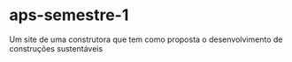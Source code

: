 # aps-semestre-1
Um site de uma construtora que tem como proposta o desenvolvimento de construções sustentáveis
